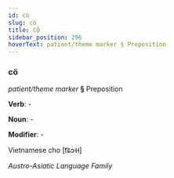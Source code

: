 ```yaml
---
id: cö
slug: cö
title: CÖ
sidebar_position: 296
hoverText: patient/theme marker § Preposition
---
```


### cö

*patient/theme marker* **§** Preposition

**Verb**: -

**Noun**: -

**Modifier**: -

Vietnamese cho [t͡ɕɔ˧˧]

*Austro-Asiatic Language Family*
